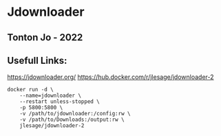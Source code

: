 # Jdownloader

## Tonton Jo - 2022

## Usefull Links: 
https://jdownloader.org/
https://hub.docker.com/r/jlesage/jdownloader-2

```ssh
docker run -d \
    --name=jdownloader \
    --restart unless-stopped \
    -p 5800:5800 \
    -v /path/to/jdownloader:/config:rw \
    -v /path/to/Downloads:/output:rw \
    jlesage/jdownloader-2
```
